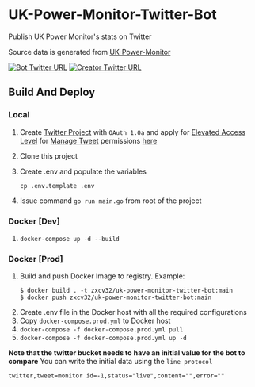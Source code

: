 # UK-Power-Monitor-Twitter-Bot

Publish UK Power Monitor's stats on Twitter

Source data is generated from [UK-Power-Monitor](https://github.com/zxcV32/UK-Power-Monitor)

[![Bot Twitter URL](https://img.shields.io/twitter/url/https/twitter.com/UKPowerMonitor.svg?style=social&label=Follow%20%40UKPowerMonitor)](https://twitter.com/UKPowerMonitor)
[![Creator Twitter URL](https://img.shields.io/twitter/url/https/twitter.com/i14a23h19a.svg?style=social&label=Follow%20%40i14a23h19a)](https://twitter.com/i14a23h19a)

## Build And Deploy

### Local

1. Create [Twitter Project](https://developer.twitter.com/en/docs/projects/overview)
   with `OAuth 1.0a` and apply for
   [Elevated Access Level](https://developer.twitter.com/en/docs/twitter-api/getting-started/about-twitter-api)
   for [Manage Tweet](https://developer.twitter.com/en/docs/twitter-api/tweets/manage-tweets/introduction)
   permissions [here](https://developer.twitter.com/en/portal/products/elevated)
1. Clone this project
1. Create .env and populate the variables
   
   `cp .env.template .env`
1. Issue command `go run main.go` from root of the project

### Docker [Dev]
1. `docker-compose up -d --build`

### Docker [Prod]
1. Build and push Docker Image to registry.
   Example: 
   ```
   $ docker build . -t zxcv32/uk-power-monitor-twitter-bot:main
   $ docker push zxcv32/uk-power-monitor-twitter-bot:main
   ```
1. Create .env file in the Docker host with all the required configurations
1. Copy `docker-compose.prod.yml` to Docker host
1. `docker-compose -f docker-compose.prod.yml pull`
1. `docker-compose -f docker-compose.prod.yml up -d`

**Note that the twitter bucket needs to have an initial value for the bot to compare**
You can write the initial data using the `line protocol`

```twitter,tweet=monitor id=-1,status="live",content="",error=""```